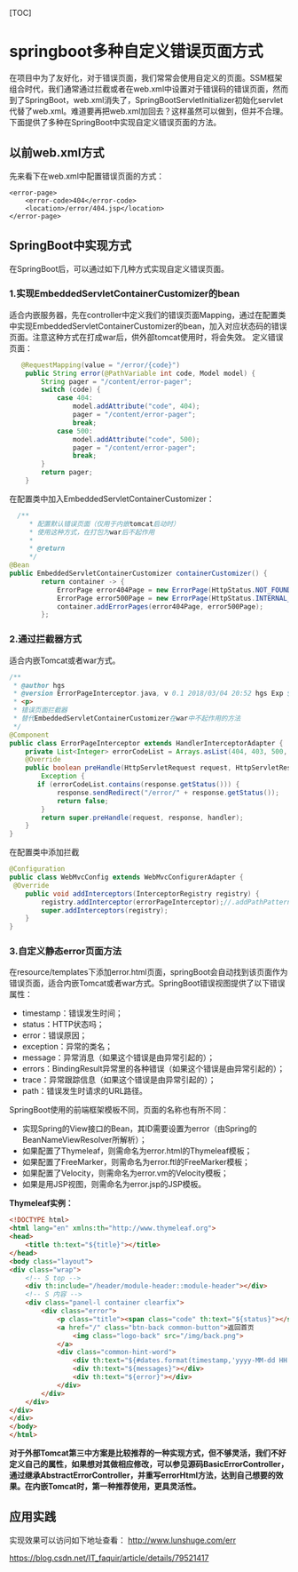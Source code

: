 [TOC]



# springboot多种自定义错误页面方式

在项目中为了友好化，对于错误页面，我们常常会使用自定义的页面。SSM框架组合时代，我们通常通过拦截或者在web.xml中设置对于错误码的错误页面，然而到了SpringBoot，web.xml消失了，SpringBootServletInitializer初始化servlet代替了web.xml。难道要再把web.xml加回去？这样虽然可以做到，但并不合理。下面提供了多种在SpringBoot中实现自定义错误页面的方法。

## 以前web.xml方式

先来看下在web.xml中配置错误页面的方式：

```
<error-page>
    <error-code>404</error-code>
    <location>/error/404.jsp</location>
</error-page> 
```

## SpringBoot中实现方式

在SpringBoot后，可以通过如下几种方式实现自定义错误页面。

### **1.实现EmbeddedServletContainerCustomizer的bean**

适合内嵌服务器，先在controller中定义我们的错误页面Mapping，通过在配置类中实现EmbeddedServletContainerCustomizer的bean，加入对应状态码的错误页面。注意这种方式在打成war后，供外部tomcat使用时，将会失效。 
定义错误页面：

```java
   @RequestMapping(value = "/error/{code}")
    public String error(@PathVariable int code, Model model) {
        String pager = "/content/error-pager";
        switch (code) {
            case 404:
                model.addAttribute("code", 404);
                pager = "/content/error-pager";
                break;
            case 500:
                model.addAttribute("code", 500);
                pager = "/content/error-pager";
                break;
        }
        return pager;
    } 
```

在配置类中加入EmbeddedServletContainerCustomizer：

```java
  /**
     * 配置默认错误页面（仅用于内嵌tomcat启动时）
     * 使用这种方式，在打包为war后不起作用
     *
     * @return
     */  
@Bean
public EmbeddedServletContainerCustomizer containerCustomizer() {
        return container -> {
            ErrorPage error404Page = new ErrorPage(HttpStatus.NOT_FOUND, "/error/404");
            ErrorPage error500Page = new ErrorPage(HttpStatus.INTERNAL_SERVER_ERROR, "/error/500");
            container.addErrorPages(error404Page, error500Page);
        }; 
```

### 2.通过拦截器方式

适合内嵌Tomcat或者war方式。

```java
/**
 * @author hgs
 * @version ErrorPageInterceptor.java, v 0.1 2018/03/04 20:52 hgs Exp $
 * <p>
 * 错误页面拦截器
 * 替代EmbeddedServletContainerCustomizer在war中不起作用的方法
 */
@Component
public class ErrorPageInterceptor extends HandlerInterceptorAdapter {
    private List<Integer> errorCodeList = Arrays.asList(404, 403, 500, 501);
    @Override
    public boolean preHandle(HttpServletRequest request, HttpServletResponse response, Object handler) throws
        Exception {
       if (errorCodeList.contains(response.getStatus())) {
            response.sendRedirect("/error/" + response.getStatus());
            return false;
        }
        return super.preHandle(request, response, handler);
    }
} 
```

在配置类中添加拦截

```java
@Configuration
public class WebMvcConfig extends WebMvcConfigurerAdapter {
 @Override
    public void addInterceptors(InterceptorRegistry registry) {
        registry.addInterceptor(errorPageInterceptor);//.addPathPatterns("/action/**", "/mine/**");默认所有
        super.addInterceptors(registry);
    }
} 
```

### **3.自定义静态error页面方法**

在resource/templates下添加error.html页面，springBoot会自动找到该页面作为错误页面，适合内嵌Tomcat或者war方式。SpringBoot错误视图提供了以下错误属性：

- timestamp：错误发生时间；
- status：HTTP状态吗；
- error：错误原因；
- exception：异常的类名；
- message：异常消息（如果这个错误是由异常引起的）；
- errors：BindingResult异常里的各种错误（如果这个错误是由异常引起的）；
- trace：异常跟踪信息（如果这个错误是由异常引起的）；
- path：错误发生时请求的URL路径。

SpringBoot使用的前端框架模板不同，页面的名称也有所不同：

- 实现Spring的View接口的Bean，其ID需要设置为error（由Spring的BeanNameViewResolver所解析）；
- 如果配置了Thymeleaf，则需命名为error.html的Thymeleaf模板；
- 如果配置了FreeMarker，则需命名为error.ftl的FreeMarker模板；
- 如果配置了Velocity，则需命名为error.vm的Velocity模板；
- 如果是用JSP视图，则需命名为error.jsp的JSP模板。

**Thymeleaf实例：**

```html
<!DOCTYPE html>
<html lang="en" xmlns:th="http://www.thymeleaf.org">
<head>
    <title th:text="${title}"></title>
</head>
<body class="layout">
<div class="wrap">
    <!-- S top -->
    <div th:include="/header/module-header::module-header"></div>
    <!-- S 内容 -->
    <div class="panel-l container clearfix">
        <div class="error">
            <p class="title"><span class="code" th:text="${status}"></span>非常抱歉，没有找到您要查看的页面</p>
            <a href="/" class="btn-back common-button">返回首页
                <img class="logo-back" src="/img/back.png">
            </a>
            <div class="common-hint-word">
                <div th:text="${#dates.format(timestamp,'yyyy-MM-dd HH:mm:ss')}"></div>
                <div th:text="${messages}"></div>
                <div th:text="${error}"></div>
            </div>
        </div>
    </div>
</div>
</div>
</body>
</html> 
```

**对于外部Tomcat第三中方案是比较推荐的一种实现方式，但不够灵活，我们不好定义自己的属性，如果想对其做相应修改，可以参见源码BasicErrorController，通过继承AbstractErrorController，并重写errorHtml方法，达到自己想要的效果。在内嵌Tomcat时，第一种推荐使用，更具灵活性。**

## **应用实践**

实现效果可以访问如下地址查看： 
<http://www.lunshuge.com/err>





https://blog.csdn.net/IT_faquir/article/details/79521417